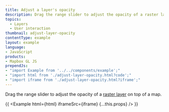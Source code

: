 ```yaml
---
title: Adjust a layer's opacity
description: Drag the range slider to adjust the opacity of a raster layer on top of a map.
topics:
  - Layers
  - User interaction
thumbnail: adjust-layer-opacity
contentType: example
layout: example
language:
- JavaScript
products:
- Mapbox GL JS
prependJs:
- "import Example from '../../components/example';"
- "import html from './adjust-layer-opacity.html?code';"
- "import iframe from './adjust-layer-opacity.html?iframe';"
---
```


Drag the range slider to adjust the opacity of a [raster layer](/mapbox-gl-js/style-spec/#layers-raster) on top of a map.

{{ <Example html={html} iframeSrc={iframe} {...this.props} /> }}
